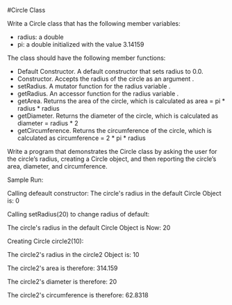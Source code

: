 #Circle Class 

Write a Circle class that has the following member variables:

* radius: a double 
* pi: a double initialized with the value 3.14159

The class should have the following member functions:

* Default Constructor. A default constructor  that sets radius to 0.0.
* Constructor. Accepts the radius of the circle as an argument .
* setRadius. A mutator function for the radius variable .
* getRadius. An accessor function for the radius variable .
* getArea. Returns the area of the circle, which is calculated as area = pi * radius * radius
* getDiameter. Returns the diameter of the circle, which is calculated as diameter = radius * 2
* getCircumference. Returns the circumference of the circle, which is calculated as circumference = 2 * pi * radius

Write a program  that demonstrates the Circle class  by asking the user for the circle’s radius, creating a Circle object, and then reporting the circle’s area, diameter, and circumference.

Sample Run:

Calling defeault constructor: The circle's radius in the default Circle Object is: 0

 Calling setRadius(20) to change radius of default:

The circle's radius in the default Circle Object is Now: 20

 Creating Circle circle2(10):

The circle2's radius in the circle2 Object is: 10

 The circle2's area is therefore: 314.159

The circle2's diameter is therefore: 20

The circle2's circumference is therefore: 62.8318


